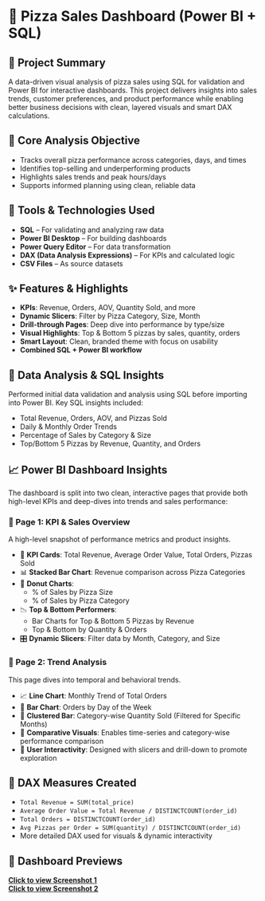 # 🍕 Pizza Sales Dashboard (Power BI + SQL)

## 🚀 Project Summary  
A data-driven visual analysis of pizza sales using SQL for validation and Power BI for interactive dashboards. This project delivers insights into sales trends, customer preferences, and product performance while enabling better business decisions with clean, layered visuals and smart DAX calculations.

## 📌 Core Analysis Objective  
- Tracks overall pizza performance across categories, days, and times  
- Identifies top-selling and underperforming products  
- Highlights sales trends and peak hours/days  
- Supports informed planning using clean, reliable data  

## 🧰 Tools & Technologies Used  
- **SQL** – For validating and analyzing raw data  
- **Power BI Desktop** – For building dashboards  
- **Power Query Editor** – For data transformation  
- **DAX (Data Analysis Expressions)** – For KPIs and calculated logic  
- **CSV Files** – As source datasets  

## ✨ Features & Highlights  
- **KPIs**: Revenue, Orders, AOV, Quantity Sold, and more  
- **Dynamic Slicers**: Filter by Pizza Category, Size, Month  
- **Drill-through Pages**: Deep dive into performance by type/size  
- **Visual Highlights**: Top & Bottom 5 pizzas by sales, quantity, orders  
- **Smart Layout**: Clean, branded theme with focus on usability  
- **Combined SQL + Power BI workflow**  

## 🧠 Data Analysis & SQL Insights  
Performed initial data validation and analysis using SQL before importing into Power BI. Key SQL insights included:  
- Total Revenue, Orders, AOV, and Pizzas Sold  
- Daily & Monthly Order Trends  
- Percentage of Sales by Category & Size  
- Top/Bottom 5 Pizzas by Revenue, Quantity, and Orders  

## 📈 Power BI Dashboard Insights  
The dashboard is split into two clean, interactive pages that provide both high-level KPIs and deep-dives into trends and sales performance:

### 🔹 Page 1: KPI & Sales Overview  
A high-level snapshot of performance metrics and product insights.

- 🧾 **KPI Cards**: Total Revenue, Average Order Value, Total Orders, Pizzas Sold  
- 📊 **Stacked Bar Chart**: Revenue comparison across Pizza Categories  
- 🍩 **Donut Charts**:  
  - % of Sales by Pizza Size  
  - % of Sales by Pizza Category  
- 📉 **Top & Bottom Performers**:  
  - Bar Charts for Top & Bottom 5 Pizzas by Revenue  
  - Top & Bottom by Quantity & Orders  
- 🎛️ **Dynamic Slicers**: Filter data by Month, Category, and Size  

### 🔹 Page 2: Trend Analysis  
This page dives into temporal and behavioral trends.

- 📈 **Line Chart**: Monthly Trend of Total Orders  
- 📅 **Bar Chart**: Orders by Day of the Week  
- 🍕 **Clustered Bar**: Category-wise Quantity Sold (Filtered for Specific Months)  
- 🔎 **Comparative Visuals**: Enables time-series and category-wise performance comparison  
- 🧠 **User Interactivity**: Designed with slicers and drill-down to promote exploration  

## 🧮 DAX Measures Created  
- `Total Revenue = SUM(total_price)`  
- `Average Order Value = Total Revenue / DISTINCTCOUNT(order_id)`  
- `Total Orders = DISTINCTCOUNT(order_id)`  
- `Avg Pizzas per Order = SUM(quantity) / DISTINCTCOUNT(order_id)`  
- More detailed DAX used for visuals & dynamic interactivity  

## 📸 Dashboard Previews  
**[Click to view Screenshot 1](https://raw.githubusercontent.com/charitha1204/Sales-Analysis/main/Screenshots/Screenshot%202025-08-01%20112122.png)**  
**[Click to view Screenshot 2](https://raw.githubusercontent.com/charitha1204/Sales-Analysis/main/Screenshots/073450c7-2c99-41ed-ab88-162d9c8b45e1.png)**  

